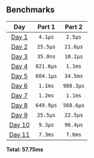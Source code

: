 <!--- benchmarking table --->
## Benchmarks

| Day | Part 1 | Part 2 |
| :---: | :---: | :---:  |
| [Day 1](./src/bin/01.rs) | `4.1µs` | `2.5µs` |
| [Day 2](./src/bin/02.rs) | `25.5µs` | `21.6µs` |
| [Day 3](./src/bin/03.rs) | `35.0ns` | `10.2µs` |
| [Day 4](./src/bin/04.rs) | `821.6µs` | `1.1ms` |
| [Day 5](./src/bin/05.rs) | `604.1µs` | `34.5ms` |
| [Day 6](./src/bin/06.rs) | `1.1ms` | `988.3µs` |
| [Day 7](./src/bin/07.rs) | `1.2ms` | `1.1ms` |
| [Day 8](./src/bin/08.rs) | `649.9µs` | `568.6µs` |
| [Day 9](./src/bin/09.rs) | `25.5µs` | `22.5µs` |
| [Day 10](./src/bin/10.rs) | `9.3µs` | `96.4µs` |
| [Day 11](./src/bin/11.rs) | `7.3ms` | `7.6ms` |

**Total: 57.75ms**
<!--- benchmarking table --->
